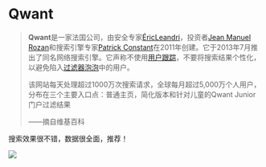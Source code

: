 # Qwant

> **Qwant**是一家法国公司，由安全专家[ÉricLeandri](https://en.wikipedia.org/w/index.php?title=%C3%89ric_Leandri&action=edit&redlink=1)，投资者[Jean Manuel Rozan](https://en.wikipedia.org/w/index.php?title=Jean_Manuel_Rozan&action=edit&redlink=1)和搜索引擎专家[Patrick Constant](https://en.wikipedia.org/w/index.php?title=Patrick_Constant&action=edit&redlink=1)在2011年创建。它于2013年7月推出了同名网络搜索引擎。它声称不使用[用户跟踪](https://en.wikipedia.org/wiki/Website_visitor_tracking)，不要将搜索结果个性化，以避免陷入[过滤器泡泡](https://en.wikipedia.org/wiki/Filter_bubble)中的用户。
>
> 该网站每天处理超过1000万次搜索请求，全球每月超过5,000万个人用户，分布在三个主要入口点：普通主页，简化版本和针对儿童的Qwant Junior门户过滤结果 
>
> ——摘自维基百科

搜索效果很不错，数据很全面，推荐！

![](https://raw.githubusercontent.com/loremwalker/fq-book/master/docs/images/2018-05-01_084517.png)

